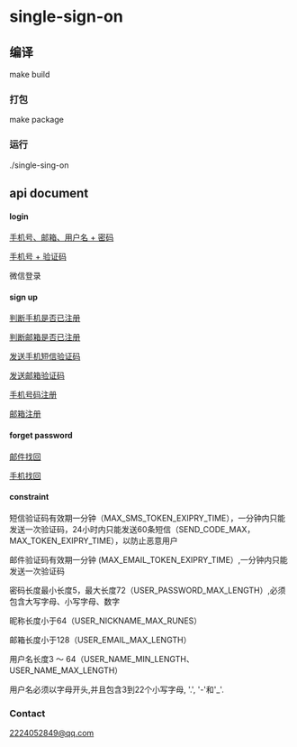 # single-sign-on

## 编译
  make build

### 打包 
  make package

### 运行
  ./single-sing-on



## api document
#### login
  [手机号、邮箱、用户名 + 密码 ](https://github.com/KenmyZhang/single-sign-on/blob/master/doc/login.md)

  [手机号 + 验证码  ](https://github.com/KenmyZhang/single-sign-on/blob/master/doc/loginByMobile.md)

  微信登录

#### sign up
  [判断手机是否已注册 ](https://github.com/KenmyZhang/single-sign-on/blob/master/doc/isMobileExist.md)

  [判断邮箱是否已注册 ](https://github.com/KenmyZhang/single-sign-on/blob/master/doc/isEmailExist.md)

  [发送手机短信验证码 ](https://github.com/KenmyZhang/single-sign-on/blob/master/sso-doc/sendSmsCode.md)

  [发送邮箱验证码 ](https://github.com/KenmyZhang/single-sign-on/blob/master/sso-doc/sendVerificationCodeEmail.md)

  [手机号码注册 ](https://github.com/KenmyZhang/single-sign-on/blob/master/doc/signupByMobile.md)

  [邮箱注册 ](https://github.com/KenmyZhang/single-sign-on/blob/master/doc/signupByEmail.md)

#### forget password 
  [邮件找回 ](https://github.com/KenmyZhang/single-sign-on/blob/master/doc/resetPasswordByEmail.md)
  
  [手机找回 ](https://github.com/KenmyZhang/single-sign-on/blob/master/doc/resetPasswordByMobile.md)


#### constraint
  短信验证码有效期一分钟（MAX_SMS_TOKEN_EXIPRY_TIME），一分钟内只能发送一次验证码，24小时内只能发送60条短信（SEND_CODE_MAX，MAX_TOKEN_EXIPRY_TIME），以防止恶意用户
  
  邮件验证码有效期一分钟 (MAX_EMAIL_TOKEN_EXIPRY_TIME）,一分钟内只能发送一次验证码

  密码长度最小长度5，最大长度72（USER_PASSWORD_MAX_LENGTH）,必须包含大写字母、小写字母、数字
  
  昵称长度小于64（USER_NICKNAME_MAX_RUNES）
  
  邮箱长度小于128（USER_EMAIL_MAX_LENGTH）
  
  用户名长度3 ～ 64（USER_NAME_MIN_LENGTH、USER_NAME_MAX_LENGTH）
  
  用户名必须以字母开头,并且包含3到22个小写字母, '.', '-'和'_'.   
  
### Contact
  2224052849@qq.com

